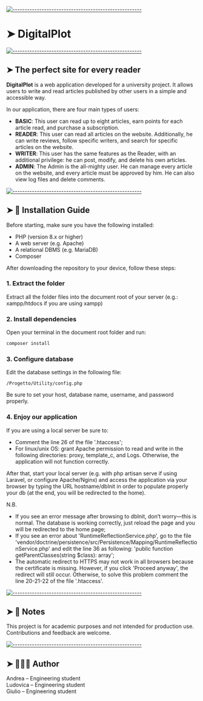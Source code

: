 
[![-----------------------------------------------------](https://raw.githubusercontent.com/andreasbm/readme/master/assets/lines/colored.png)](#digitalplot)

# ➤ DigitalPlot

[![-----------------------------------------------------](https://raw.githubusercontent.com/andreasbm/readme/master/assets/lines/colored.png)](#the-perfect-site-for-every-reader)

## ➤ The perfect site for every reader

**DigitalPlot** is a web application developed for a university project. It allows users to write and read articles published by other users in a simple and accessible way.

In our application, there are four main types of users:
- **BASIC**: This user can read up to eight articles, earn points for each article read, and purchase a subscription.
- **READER**: This user can read all articles on the website. Additionally, he can write reviews, follow specific writers, and search for specific articles on the website.
- **WRITER**: This user has the same features as the Reader, with an additional privilege: he can post, modify, and delete his own articles.
- **ADMIN**: The Admin is the all-mighty user. He can manage every article on the website, and every article must be approved by him. He can also view log files and delete comments.



[![-----------------------------------------------------](https://raw.githubusercontent.com/andreasbm/readme/master/assets/lines/colored.png)](#-installation-guide)

## ➤ 🚀 Installation Guide

Before starting, make sure you have the following installed:

- PHP (version 8.x or higher)
- A web server (e.g. Apache)
- A relational DBMS (e.g. MariaDB)
- Composer

After downloading the repository to your device, follow these steps:

### 1. Extract the folder
Extract all the folder files into the document root of your server (e.g.: xampp/htdocs if you are using xampp)

### 2. Install dependencies

Open your terminal in the document root folder and run:

```bash
composer install
```

### 3. Configure database

Edit the database settings in the following file:
```
/Progetto/Utility/config.php
```
Be sure to set your host, database name, username, and password properly.<br>

### 4. Enjoy our application

If you are using a local server be sure to:
- Comment the line 26 of the file '.htaccess';
- For linux/unix OS: grant Apache permission to read and write in the following directories: proxy, template_c, and Logs. Otherwise, the application will not function correctly.

After that, start your local server (e.g. with php artisan serve if using Laravel, or configure Apache/Nginx) and access the application via your browser by typing the URL hostname/dbInit in order to populate properly your db (at the end, you will be redirected to the home). <br>

N.B. 
- If you see an error message after browsing to dbInit, don’t worry—this is normal. The database is working correctly, just reload the page and you will be redirected to the home page;
- If you see an error about 'RuntimeReflectionService.php', go to the file 'vendor/doctrine/persistence/src/Persistence/Mapping/RuntimeReflectionService.php' and edit the line 36 as following:
'public function getParentClasses(string $class): array';
- The automatic redirect to HTTPS may not work in all browsers because the certificate is missing. However, if you click 'Proceed anyway', the redirect will still occur. Otherwise, to solve this problem comment the line 20-21-22 of the file 
'.htaccess'.



[![-----------------------------------------------------](https://raw.githubusercontent.com/andreasbm/readme/master/assets/lines/colored.png)](#-notes)

## ➤ 📝 Notes

This project is for academic purposes and not intended for production use.
Contributions and feedback are welcome.




[![-----------------------------------------------------](https://raw.githubusercontent.com/andreasbm/readme/master/assets/lines/colored.png)](#-author)

## ➤ 👨🏻‍💻 Author

Andrea – Engineering student <br>
Ludovica – Engineering student <br>
Giulio – Engineering student

